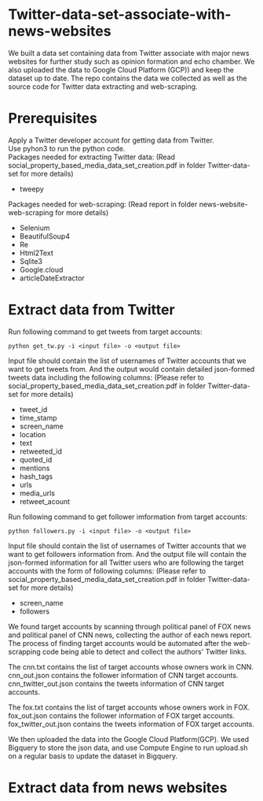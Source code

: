 # Twitter-data-set-associate-with-news-websites
We built a data set containing data from Twitter associate with major news websites for further study such as opinion formation and echo chamber. We also uploaded the data to Google Cloud Platform (GCP)) and keep the dataset up to date. The repo contains the data we collected as well as the source code for Twitter data extracting and web-scraping.

# Prerequisites
Apply a Twitter developer account for getting data from Twitter. \
Use pyhon3 to run the python code.\
Packages needed for extracting Twitter data: (Read social_property_based_media_data_set_creation.pdf in folder Twitter-data-set for more details)
- tweepy

Packages needed for web-scraping: (Read report in folder news-website-web-scraping for more details)
- Selenium
- BeautifulSoup4
- Re
- Html2Text
- Sqlite3
- Google.cloud
- articleDateExtractor

# Extract data from Twitter
Run following command to get tweets from target accounts:
```
python get_tw.py -i <input file> -o <output file>
```
Input file should contain the list of usernames of Twitter accounts that we want to get tweets from. And the output would contain detailed json-formed tweets data including the following columns: (Please refer to social_property_based_media_data_set_creation.pdf in folder Twitter-data-set for more details)
- tweet_id
- time_stamp
- screen_name
- location
- text
- retweeted_id
- quoted_id
- mentions
- hash_tags
- urls
- media_urls
- retweet_acount

Run following command to get follower imformation from target accounts:
```
python followers.py -i <input file> -o <output file>
```
Input file should contain the list of usernames of Twitter accounts that we want to get followers information from. And the output file will contain the json-formed information for all Twitter users who are following the target accounts with the form of following columns: (Please refer to social_property_based_media_data_set_creation.pdf in folder Twitter-data-set for more details)
- screen_name
- followers

We found target accounts by scanning through political panel of FOX news and political panel of CNN news, collecting the author of each news report. The 
process of finding target accounts would be automated after the web-scrapping code being able to detect and collect the authors' Twitter links.

The cnn.txt contains the list of target accounts whose owners work in CNN. cnn_out.json contains the follower information of CNN target accounts. cnn_twitter_out.json contains the tweets information of CNN target accounts.

The fox.txt contains the list of target accounts whose owners work in FOX. fox_out.json contains the follower information of FOX target accounts. fox_twitter_out.json contains the tweets information of FOX target accounts.

We then uploaded the data into the Google Cloud Platform(GCP). We used Bigquery to store the json data, and use Compute Engine to run upload.sh on a regular basis to update the dataset in Bigquery. 

# Extract data from news websites
